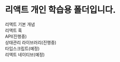 # 리액트 개인 학습용 폴더입니다.

리액트 기본 개념    
리액트 훅     
API(진행중)   
상태관리 라이브러리(진행중)   
타입스크립트(예정)   
리액트 네이티브(예정)
